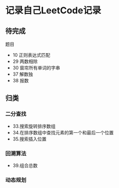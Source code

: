 # 记录自己LeetCode记录

## 待完成
题目
+ 10 正则表达式匹配
+ 29 两数相除
+ 30 窗帘所有单词的字串
+ 37 解数独
+ 38 报数

## 归类

### 二分查找

* 33.搜索旋转排序数组
* 34.在排序数组中查找元素的第一个和最后一个位置
* 35.搜索插入位置

### 回溯算法

* 39.组合总数

### 动态规划

